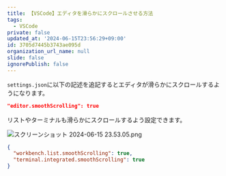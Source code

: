 ```yaml
---
title: 【VSCode】エディタを滑らかにスクロールさせる方法
tags:
  - VSCode
private: false
updated_at: '2024-06-15T23:56:29+09:00'
id: 3705d7445b3743ae095d
organization_url_name: null
slide: false
ignorePublish: false
---
```

`settings.json`に以下の記述を追記するとエディタが滑らかにスクロールするようになります。

```jsonc:settings.json
"editor.smoothScrolling": true
```

リストやターミナルも滑らかにスクロールするよう設定できます。

![スクリーンショット 2024-06-15 23.53.05.png](https://qiita-image-store.s3.ap-northeast-1.amazonaws.com/0/2342443/8eb307f1-925a-845b-7286-048c095baecc.png)

```jsonc:settings.json
{
  "workbench.list.smoothScrolling": true,
  "terminal.integrated.smoothScrolling": true
}
```


